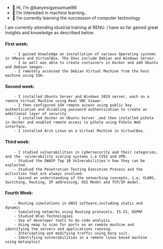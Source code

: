 - 👋 Hi, I’m @kanyesigyesamuel86
- 👀 I’m interested in machine learning..
- 🌱 I’m currently learning the succession of computer technology

I am currently attending idustrial training at RENU. 
I have so far gained great insights and knowledge as described below.  

#### First week: ####
        - I gained knowledge on installation of various Operating systems in VMware and VirtualBox. The OSes include Debian and Windows Server.  
        - I as well was able to create containers in Docker and add Ubuntu and Debian images.   
        - I remotely accessed the Debian Virtual Machine from the host machine using SSH.  


#### Second week: ####
        - I installed Ubuntu Server and Windows 2019 server, each on a remote Virtual Machine using Real VNC Viewer.  
        - I then configured SSH remote access using public key authentication and disabling password authentication to create an additional layer of security
        - I installed docker on Ubuntu Server ,and then installed pihole in docker and enabled remote access to pihole using Pihole Web interface.  
        - I installed Arch Linux on a Virtual Machine in VirtualBox.

#### Third week: ####
        - I studied vulnerabilities in cybersecurity and their categories, and the  vulnerability scoring systems i.e CVSS and VPR.
        - Studied the OWASP Top 10 Vulnerabilities'n how they can be exploited.
        - Studied the Penetration Testing Execution Process and the activities that are always involved.
        - Gained an understanding of the networking concepts, i.e, VLANS, Switching, Routing, IP addressing, OSI Model and TCP/IP model.


#### Fourth Week: ####
        - Routing simulations in GNS3 software,including static and dynamic
        - Simulating networks using Routing protocols. IS-IS, OSPRF
        - Studied Wlan Technologies
        - Use of developer tools to do code analysis
        - Using nmap to scan for ports on an remote machine and identifying the servers and applications running.
        - Intercepting and modifying traffic using burp suit.
        - Identifying vulnerabilities in a remote linux based machine using metasploit 

<!---
kanyesigyesamuel86/kanyesigyesamuel86 is a ✨ special ✨ repository because its `README.md` (this file) appears on your GitHub profile.
You can click the Preview link to take a look at your changes.
--->
